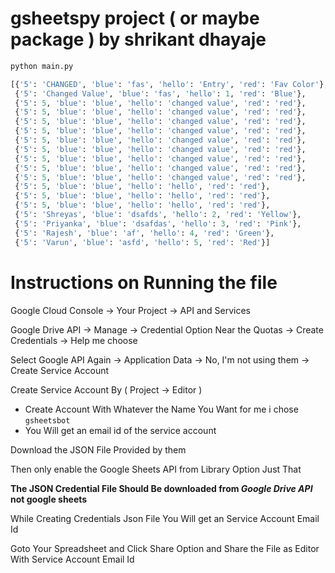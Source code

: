 # gsheetspy project ( or maybe package ) by shrikant dhayaje 


```bash
python main.py
```


```python
[{'5': 'CHANGED', 'blue': 'fas', 'hello': 'Entry', 'red': 'Fav Color'},
 {'5': 'Changed Value', 'blue': 'fas', 'hello': 1, 'red': 'Blue'},
 {'5': 5, 'blue': 'blue', 'hello': 'changed value', 'red': 'red'},
 {'5': 5, 'blue': 'blue', 'hello': 'changed value', 'red': 'red'},
 {'5': 5, 'blue': 'blue', 'hello': 'changed value', 'red': 'red'},
 {'5': 5, 'blue': 'blue', 'hello': 'changed value', 'red': 'red'},
 {'5': 5, 'blue': 'blue', 'hello': 'changed value', 'red': 'red'},
 {'5': 5, 'blue': 'blue', 'hello': 'changed value', 'red': 'red'},
 {'5': 5, 'blue': 'blue', 'hello': 'changed value', 'red': 'red'},
 {'5': 5, 'blue': 'blue', 'hello': 'changed value', 'red': 'red'},
 {'5': 5, 'blue': 'blue', 'hello': 'changed value', 'red': 'red'},
 {'5': 5, 'blue': 'blue', 'hello': 'hello', 'red': 'red'},
 {'5': 5, 'blue': 'blue', 'hello': 'hello', 'red': 'red'},
 {'5': 5, 'blue': 'blue', 'hello': 'hello', 'red': 'red'},
 {'5': 'Shreyas', 'blue': 'dsafds', 'hello': 2, 'red': 'Yellow'},
 {'5': 'Priyanka', 'blue': 'dsafdas', 'hello': 3, 'red': 'Pink'},
 {'5': 'Rajesh', 'blue': 'af', 'hello': 4, 'red': 'Green'},
 {'5': 'Varun', 'blue': 'asfd', 'hello': 5, 'red': 'Red'}]
 ```







# Instructions on Running the file

Google Cloud Console -> Your Project -> API and Services

Google Drive API -> Manage -> Credential Option Near the Quotas -> Create Credentials -> Help me choose

Select Google API Again -> Application Data -> No, I'm not using them -> Create Service Account

Create Service Account By ( Project -> Editor )
- Create Account With Whatever the Name You Want for me i chose `gsheetsbot`
- You Will get an email id of the service account


Download the JSON File Provided by them

Then only enable the Google Sheets API from Library Option Just That

**The JSON Credential File Should Be downloaded from _Google Drive API_ not google sheets**

While Creating Credentials Json File You Will get an Service Account Email Id

Goto Your Spreadsheet and Click Share Option and Share the File as Editor With Service Account Email Id
